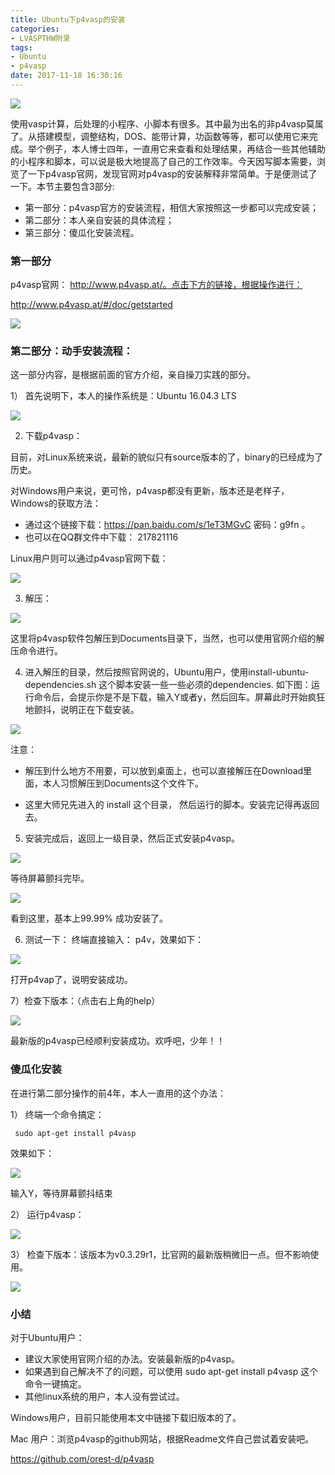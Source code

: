 ```yaml
---
title: Ubuntu下p4vasp的安装
categories: 
- LVASPTHW附录
tags: 
- Ubuntu
- p4vasp
date: 2017-11-18 16:30:16
---
```


![](A02/A02-1.png)

使用vasp计算，后处理的小程序、小脚本有很多。其中最为出名的非p4vasp莫属了。从搭建模型，调整结构，DOS、能带计算，功函数等等，都可以使用它来完成。举个例子，本人博士四年，一直用它来查看和处理结果，再结合一些其他辅助的小程序和脚本，可以说是极大地提高了自己的工作效率。今天因写脚本需要，浏览了一下p4vasp官网，发现官网对p4vasp的安装解释非常简单。于是便测试了一下。本节主要包含3部分:

* 第一部分：p4vasp官方的安装流程，相信大家按照这一步都可以完成安装；
*  第二部分：本人亲自安装的具体流程；
*  第三部分：傻瓜化安装流程。



### 第一部分

p4vasp官网： http://www.p4vasp.at/。点击下方的链接，根据操作进行： 

http://www.p4vasp.at/#/doc/getstarted

![](A02/A02-2.png)



### 第二部分：动手安装流程：

这一部分内容，是根据前面的官方介绍，亲自操刀实践的部分。

1） 首先说明下，本人的操作系统是：Ubuntu 16.04.3 LTS

![](A02/A02-3.png)



2) 下载p4vasp：

目前，对Linux系统来说，最新的貌似只有source版本的了，binary的已经成为了历史。

对Windows用户来说，更可怜，p4vasp都没有更新，版本还是老样子，Windows的获取方法：

* 通过这个链接下载：https://pan.baidu.com/s/1eT3MGvC 密码：g9fn 。
* 也可以在QQ群文件中下载： 217821116 

Linux用户则可以通过p4vasp官网下载：

![](A02/A02-4.png)



3) 解压：

![](A02/A02-5.png)



这里将p4vasp软件包解压到Documents目录下，当然，也可以使用官网介绍的解压命令进行。



4) 进入解压的目录，然后按照官网说的，Ubuntu用户，使用install-ubuntu-dependencies.sh 这个脚本安装一些一些必须的dependencies. 如下图：运行命令后，会提示你是不是下载，输入Y或者y，然后回车。屏幕此时开始疯狂地颤抖，说明正在下载安装。

![](A02/A02-6.png)



注意： 

* 解压到什么地方不用要，可以放到桌面上，也可以直接解压在Download里面，本人习惯解压到Documents这个文件下。

* 这里大师兄先进入的 install 这个目录， 然后运行的脚本。安装完记得再返回去。



5) 安装完成后，返回上一级目录，然后正式安装p4vasp。

![](A02/A02-7.png)

等待屏幕颤抖完毕。

![](A02/A02-8.png)



看到这里，基本上99.99% 成功安装了。

6) 测试一下： 终端直接输入： p4v，效果如下：

![](A02/A02-9.png)



打开p4vap了，说明安装成功。



7）检查下版本：（点击右上角的help）

![](A02/A02-10.png)



最新版的p4vasp已经顺利安装成功。欢呼吧，少年！！



### 傻瓜化安装



在进行第二部分操作的前4年，本人一直用的这个办法：



1） 终端一个命令搞定：

```
 sudo apt-get install p4vasp
```

效果如下：

![](A02/A02-11.png)



输入Y，等待屏幕颤抖结束



2） 运行p4vasp：

![](A02/A02-12.png)



3） 检查下版本：该版本为v0.3.29r1，比官网的最新版稍微旧一点。但不影响使用。

![](A02/A02-13.png)



### 小结

对于Ubuntu用户：

* 建议大家使用官网介绍的办法。安装最新版的p4vasp。
* 如果遇到自己解决不了的问题，可以使用 sudo apt-get install p4vasp 这个命令一键搞定。
* 其他linux系统的用户，本人没有尝试过。

Windows用户，目前只能使用本文中链接下载旧版本的了。

Mac 用户：浏览p4vasp的github网站，根据Readme文件自己尝试着安装吧。

https://github.com/orest-d/p4vasp